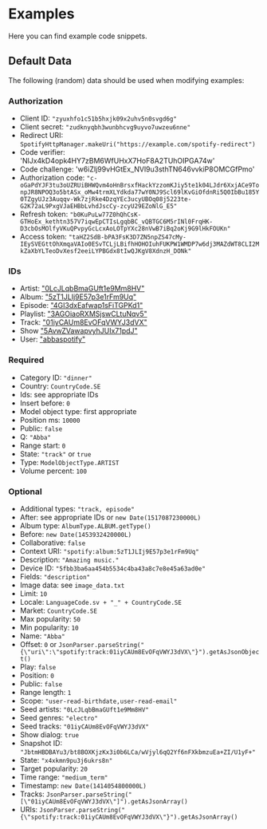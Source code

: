 # Examples
Here you can find example code snippets.

## Default Data
The following (random) data should be used when modifying examples:

### Authorization
- Client ID: `"zyuxhfo1c51b5hxjk09x2uhv5n0svgd6g"`
- Client secret: `"zudknyqbh3wunbhcvg9uyvo7uwzeu6nne"`
- Redirect URI: `SpotifyHttpManager.makeUri("https://example.com/spotify-redirect")`
- Code verifier: 'NlJx4kD4opk4HY7zBM6WfUHxX7HoF8A2TUhOIPGA74w'
- Code challenge: 'w6iZIj99vHGtEx_NVl9u3sthTN646vvkiP8OMCGfPmo'
- Authorization code: `"c-oGaPdYJF3tu3oUZRUiBHWQvm4oHnBrsxfHackYzzomKJiy5te1k04LJdr6XxjACe9TonpJR8NPOQ3o5btASx_oMw4trmXLYdkda77wY0NJ9Scl69lKvGiOfdnRi5Q0IbBu185Y0TZgyUJz3Auqqv-Wk7zjRke4DzqYEc3ucyUBOq08j5223te-G2K72aL9PxgVJaEHBbLvhdJscCy-zcyU29EZoNlG_E5"`
- Refresh token: `"b0KuPuLw77Z0hQhCsK-GTHoEx_kethtn357V7iqwEpCTIsLgqbBC_vQBTGC6M5rINl0FrqHK-D3cbOsMOlfyVKuQPvpyGcLcxAoLOTpYXc28nVwB7iBq2oKj9G9lHkFOUKn"`
- Access token: `"taHZ2SdB-bPA3FsK3D7ZN5npZS47cMy-IEySVEGttOhXmqaVAIo0ESvTCLjLBifhHOHOIuhFUKPW1WMDP7w6dj3MAZdWT8CLI2MkZaXbYLTeoDvXesf2eeiLYPBGdx8tIwQJKgV8XdnzH_DONk"`

### IDs
- Artist: ["0LcJLqbBmaGUft1e9Mm8HV"](https://open.spotify.com/artist/0LcJLqbBmaGUft1e9Mm8HV?si=tUHw6JYdQwmE5QIla_7ZaQ)
- Album: ["5zT1JLIj9E57p3e1rFm9Uq"](https://open.spotify.com/album/5zT1JLIj9E57p3e1rFm9Uq?si=PkAs2KWQTkm2b0vxg_qcRA)
- Episode: ["4GI3dxEafwap1sFiTGPKd1"](https://open.spotify.com/episode/4GI3dxEafwap1sFiTGPKd1?si=p32KTdx_QTuV2YLatvYkKw)
- Playlist: ["3AGOiaoRXMSjswCLtuNqv5"](https://open.spotify.com/user/abbaspotify/playlist/3AGOiaoRXMSjswCLtuNqv5?si=ru1yCc8QSueG7gHEC7E40w)
- Track: ["01iyCAUm8EvOFqVWYJ3dVX"](https://open.spotify.com/track/01iyCAUm8EvOFqVWYJ3dVX?si=m0Fdh5ASScyfue6kQerIZg)
- Show ["5AvwZVawapvyhJUIx71pdJ"](https://open.spotify.com/show/5AvwZVawapvyhJUIx71pdJ?si=TFUPZuTrTS2yF-LD8nIYiw)
- User: ["abbaspotify"](https://open.spotify.com/user/abbaspotify?si=xlmKbz6mQZ6fLfqwtOGozg)

### Required
- Category ID: `"dinner"`
- Country: `CountryCode.SE`
- Ids: see appropriate IDs
- Insert before: `0`
- Model object type: first appropriate
- Position ms: `10000`
- Public: `false`
- Q: `"Abba"`
- Range start: `0`
- State: `"track"` or `true`
- Type: `ModelObjectType.ARTIST`
- Volume percent: `100`

### Optional
- Additional types: `"track, episode"`
- After: see appropriate IDs or `new Date(1517087230000L)`
- Album type: `AlbumType.ALBUM.getType()`
- Before: `new Date(1453932420000L)`
- Collaborative: `false`
- Context URI: `"spotify:album:5zT1JLIj9E57p3e1rFm9Uq"`
- Description: `"Amazing music."`
- Device ID: `"5fbb3ba6aa454b5534c4ba43a8c7e8e45a63ad0e"`
- Fields: `"description"`
- Image data: see `image_data.txt`
- Limit: `10`
- Locale: `LanguageCode.sv + "_" + CountryCode.SE`
- Market: `CountryCode.SE`
- Max popularity: `50`
- Min popularity: `10`
- Name: `"Abba"`
- Offset: `0` or `JsonParser.parseString("{\"uri\":\"spotify:track:01iyCAUm8EvOFqVWYJ3dVX\"}").getAsJsonObject()`
- Play: `false`
- Position: `0`
- Public: `false`
- Range length: `1`
- Scope: `"user-read-birthdate,user-read-email"`
- Seed artists: `"0LcJLqbBmaGUft1e9Mm8HV"`
- Seed genres: `"electro"`
- Seed tracks: `"01iyCAUm8EvOFqVWYJ3dVX"`
- Show dialog: `true`
- Snapshot ID: `"JbtmHBDBAYu3/bt8BOXKjzKx3i0b6LCa/wVjyl6qQ2Yf6nFXkbmzuEa+ZI/U1yF+"`
- State: `"x4xkmn9pu3j6ukrs8n"`
- Target popularity: `20`
- Time range: `"medium_term"`
- Timestamp: `new Date(1414054800000L)`
- Tracks: `JsonParser.parseString("[\"01iyCAUm8EvOFqVWYJ3dVX\"]").getAsJsonArray()`
- URIs: `JsonParser.parseString("{\"spotify:track:01iyCAUm8EvOFqVWYJ3dVX\"}").getAsJsonArray()`
